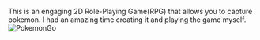 This is an engaging 2D Role-Playing Game(RPG) that allows you to capture pokemon. I had an amazing time creating it and playing the game myself.
![PokemonGo](https://github.com/yojoshhhh/IOS-Pokemon-RPG-Game/assets/89922790/4584049e-a33b-4378-ab3f-3881ce63ad12)
